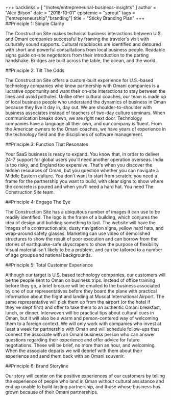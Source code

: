 +++
backlinks = [
  "/notes/entrepreneurial-business-insights"
]
author = "Alex Bilson"
date = "2018-10-01"
epistemic = "sprout"
tags = ["entrepreneurship","branding"]
title = "Sticky Branding Plan"
+++
##Principle 1: Simple Clarity

The Construction Site makes technical business interactions between U.S. and Omani companies successful by framing the traveler's visit with culturally sound supports.  Cultural roadblocks are identified and detoured with short and powerful consultations from local business people.  Readable signs guide on-site negotiators from their introduction to the parting handshake.  Bridges are built across the table, the ocean, and the world.

##Principle 2: Tilt The Odds

The Construction Site offers a custom-built experience for U.S.-based technology companies who know partnership with Omani companies is a lucrative opportunity and want their on-site interactions to stay between the lines and avoid potholes.  Unlike other cultural coaches, our team is made up of local business people who understand the dynamics of business in Oman because they live it day in, day out.  We are shoulder-to-shoulder with business associates instead of teachers of two-day culture seminars.  When communication breaks down, we are right next door.
Technology companies have a language all their own, and our company is fluent.  From the American owners to the Omani coaches, we have years of experience in the technology field and the disciplines of software management.

##Principle 3: Function That Resonates

Your SaaS business is ready to expand.  You know that, in order to deliver 24-7 support for global users you'll need another operation overseas.  India is too risky, and England too expensive.  That's when you discover the hidden resources of Oman, but you question whether you can navigate a Middle Eastern culture.  You don't want to start from scratch; you need a frame for the partnership you want to build, with clear signs to show where the concrete is poured and when you'll need a hard hat.  You need The Construction Site team.

##Principle 4: Engage The Eye

The Construction Site has a ubiquitous number of images it can use to be readily identified.  The logo is the frame of a building, which conjures the idea of design and building something to last.  The website will have the images of a construction site; dusty navigation signs, yellow hard hats, and wrap-around safety glasses.  Marketing can use video of demolished structures to show the result of poor execution and can borrow from the stories of earthquake-safe skyscrapers to show the purpose of flexibility.  Visual material isn't likely to be a problem, and can be tailored to a number of age groups and national backgrounds.

##Principle 5: Total Customer Experience

Although our target is U.S. based technology companies, our customers will be the people sent to Oman on business trips.  Instead of office training before they go, a brief brocure will be emailed to the business associated by one of our representatives before they board the plane with practical information about the flight and landing at Muscat International Airport.  The same representative will pick them up from the airport (or the hotel if they've slept first) and offer to take them to an authentic Omani breakfast, lunch, or dinner.  Interwoven will be practical tips about cultural cues in Oman, but it will also be a warm and person-centered way of welcoming them to a foreign context.  We will only work with companies who invest at least a week for partnership with Oman and will schedule follow-ups that connect the associate with an Omani business person who can answer questions regarding their experience and offer advice for future negotiations.  These will be brief, no more than an hour, and welcoming.  When the associate departs we will debrief with them about their experience and send them back with an Omani souvenir.

##Principle 6: Brand Storyline

Our story will center on the positive experiences of our customers by telling the experience of people who land in Oman without cultural assistance and end up unable to build lasting partnership, and those whose business has grown because of their Omani partnerships.
